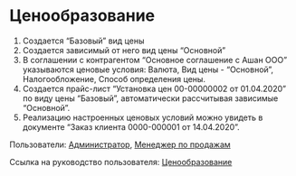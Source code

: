 #  Ценообразование

1. Создается “Базовый” вид цены
2. Создается зависимый от него вид цены “Основной”
3. В соглашении с контрагентом “Основное соглашение с Ашан ООО” указываются ценовые условия: Валюта, Вид цены - “Основной”, Налогообложение, Способ определения цены.
4. Создается прайс-лист “Установка цен 00-00000002 от 01.04.2020” по виду цены “Базовый”, автоматически рассчитывая зависимые “Основной”.
5. Реализацию настроенных ценовых условий можно увидеть в документе “Заказ клиента 0000-000001 от 14.04.2020”.

Пользователи: [Администратор](../Users/Administrator.md), [Менеджер по продажам](../Users/SalesManager.md)

Ссылка на руководство пользователя: <a href="https://konstanta-it.github.io/erp4food/CRM/CustomerService/Pricing/PricesAndDiscounts/" target="_blank"> Ценообразование </a>